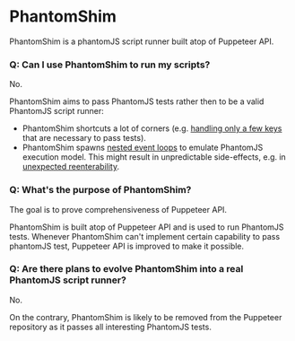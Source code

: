 # PhantomShim

PhantomShim is a phantomJS script runner built atop of Puppeteer API.

### Q: Can I use PhantomShim to run my scripts?
No.

PhantomShim aims to pass PhantomJS tests rather then to be a valid PhantomJS script runner:
- PhantomShim shortcuts a lot of corners (e.g. [handling only a few keys](https://github.com/GoogleChrome/puppeteer/blob/4269f6a1bb0c2d1cc27a9ed1132017669c33a259/phantom_shim/WebPage.js#L75) that are necessary to pass tests).
- PhantomShim spawns [nested event loops](https://github.com/abbr/deasync) to emulate PhantomJS execution model. This might result in unpredictable side-effects, e.g. in [unexpected reenterability](https://github.com/GoogleChrome/puppeteer/blob/4269f6a1bb0c2d1cc27a9ed1132017669c33a259/phantom_shim/WebPage.js#L694).

### Q: What's the purpose of PhantomShim? 
The goal is to prove comprehensiveness of Puppeteer API.

PhantomShim is built atop of Puppeteer API and is used to run PhantomJS tests.
Whenever PhantomShim can't implement certain capability to pass phantomJS test, Puppeteer API is improved to make it possible.

### Q: Are there plans to evolve PhantomShim into a real PhantomJS script runner?
No.

On the contrary, PhantomShim is likely to be removed from the Puppeteer repository as it passes all interesting PhantomJS tests.